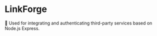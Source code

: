 # LinkForge
🔗 Used for integrating and authenticating third-party services based on Node.js Express.
